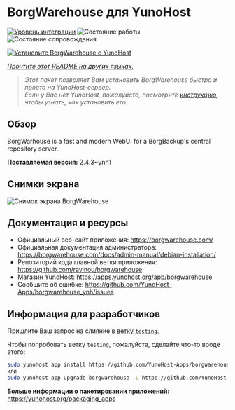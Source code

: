 <!--
Важно: этот README был автоматически сгенерирован <https://github.com/YunoHost/apps/tree/master/tools/readme_generator>
Он НЕ ДОЛЖЕН редактироваться вручную.
-->

# BorgWarehouse для YunoHost

[![Уровень интеграции](https://apps.yunohost.org/badge/integration/borgwarehouse)](https://ci-apps.yunohost.org/ci/apps/borgwarehouse/)
![Состояние работы](https://apps.yunohost.org/badge/state/borgwarehouse)
![Состояние сопровождения](https://apps.yunohost.org/badge/maintained/borgwarehouse)

[![Установите BorgWarehouse с YunoHost](https://install-app.yunohost.org/install-with-yunohost.svg)](https://install-app.yunohost.org/?app=borgwarehouse)

*[Прочтите этот README на других языках.](./ALL_README.md)*

> *Этот пакет позволяет Вам установить BorgWarehouse быстро и просто на YunoHost-сервер.*  
> *Если у Вас нет YunoHost, пожалуйста, посмотрите [инструкцию](https://yunohost.org/install), чтобы узнать, как установить его.*

## Обзор

BorgWarhouse is a fast and modern WebUI for a BorgBackup's central repository server. 


**Поставляемая версия:** 2.4.3~ynh1

## Снимки экрана

![Снимок экрана BorgWarehouse](./doc/screenshots/screenshot.png)

## Документация и ресурсы

- Официальный веб-сайт приложения: <https://borgwarehouse.com/>
- Официальная документация администратора: <https://borgwarehouse.com/docs/admin-manual/debian-installation/>
- Репозиторий кода главной ветки приложения: <https://github.com/ravinou/borgwarehouse>
- Магазин YunoHost: <https://apps.yunohost.org/app/borgwarehouse>
- Сообщите об ошибке: <https://github.com/YunoHost-Apps/borgwarehouse_ynh/issues>

## Информация для разработчиков

Пришлите Ваш запрос на слияние в [ветку `testing`](https://github.com/YunoHost-Apps/borgwarehouse_ynh/tree/testing).

Чтобы попробовать ветку `testing`, пожалуйста, сделайте что-то вроде этого:

```bash
sudo yunohost app install https://github.com/YunoHost-Apps/borgwarehouse_ynh/tree/testing --debug
или
sudo yunohost app upgrade borgwarehouse -u https://github.com/YunoHost-Apps/borgwarehouse_ynh/tree/testing --debug
```

**Больше информации о пакетировании приложений:** <https://yunohost.org/packaging_apps>
